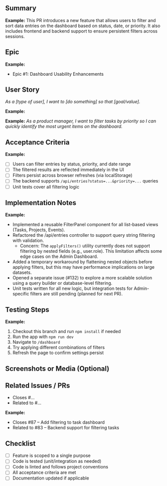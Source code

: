 ## Summary
<!-- A short, high-level summary of what this PR adds or improves -->

**Example:**
This PR introduces a new feature that allows users to filter and sort data entries on the dashboard based on status, date, or priority. It also includes frontend and backend support to ensure persistent filters across sessions.


## Epic
<!-- Link or name of the related Epic -->
**Example:**
- Epic #1: Dashboard Usability Enhancements

## User Story
<!-- Use the format below -->
*As a [type of user], I want to [do something] so that [goal/value].*

**Example:**

**Example:**
*As a product manager, I want to filter tasks by priority so I can quickly identify the most urgent items on the dashboard.*

## Acceptance Criteria
<!-- A checklist of testable outcomes to ensure the feature meets its goals -->

**Example:**
- [ ] Users can filter entries by status, priority, and date range
- [ ] The filtered results are reflected immediately in the UI
- [ ] Filters persist across browser refreshes (via localStorage)
- [ ] The backend supports `/api/entries?status=...&priority=...` queries
- [ ] Unit tests cover all filtering logic

## Implementation Notes
<!-- Optional: Describe how the feature was implemented, any challenges, or technical details worth noting -->
**Example:**

- Implemented a reusable FilterPanel component for all list-based views (Tasks, Projects, Events).
- Refactored the /api/entries controller to support query string filtering with validation.
  - Concern: The `applyFilters()` utility currently does not support filtering by nested fields (e.g., user.role). This limitation affects some edge cases on the Admin Dashboard.
- Added a temporary workaround by flattening nested objects before applying filters, but this may have performance implications on large datasets.
- Opened a separate issue (#132) to explore a more scalable solution using a query builder or database-level filtering.
- Unit tests written for all new logic, but integration tests for Admin-specific filters are still pending (planned for next PR).

## Testing Steps
<!-- Instructions for reviewing or testing this feature locally -->

**Example:**

1. Checkout this branch and run `npm install` if needed
2. Run the app with `npm run dev`
3. Navigate to `/dashboard`
4. Try applying different combinations of filters
5. Refresh the page to confirm settings persist

## Screenshots or Media (Optional)
<!-- Add screenshots, gifs, or links to demos if helpful -->

## Related Issues / PRs
<!-- List any related items -->
- Closes #...
- Related to #...

**Example:**
- Closes #87 – Add filtering to task dashboard
- Related to #83 – Backend support for filtering tasks

## Checklist
- [ ] Feature is scoped to a single purpose
- [ ] Code is tested (unit/integration as needed)
- [ ] Code is linted and follows project conventions
- [ ] All acceptance criteria are met
- [ ] Documentation updated if applicable